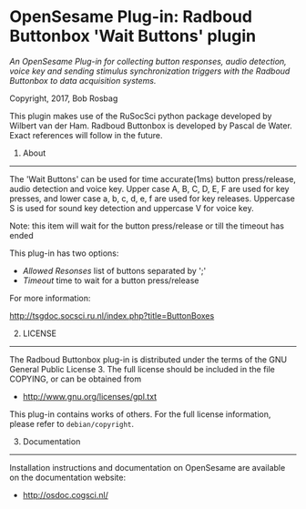 OpenSesame Plug-in: Radboud Buttonbox 'Wait Buttons' plugin
==========

*An OpenSesame Plug-in for collecting button responses, audio detection, voice key and sending stimulus synchronization triggers with the Radboud Buttonbox to data acquisition systems.*  

Copyright, 2017, Bob Rosbag  

This plugin makes use of the RuSocSci python package developed by Wilbert van der Ham. Radboud Buttonbox is developed by Pascal de Water. Exact references will follow in the future. 

1. About
--------

The 'Wait Buttons' can be used for time accurate(1ms) button press/release, audio detection and voice key.
Upper case A, B, C, D, E, F are used for key presses, and lower case a, b, c, d, e, f are used for key releases. Uppercase S is used for sound key detection and uppercase V for voice key.  

Note: this item will wait for the button press/release or till the timeout has ended

This plug-in has two options:
- *Allowed Resonses* list of buttons separated by ';'
- *Timeout* time to wait for a button press/release


For more information:

<http://tsgdoc.socsci.ru.nl/index.php?title=ButtonBoxes>



2. LICENSE
----------

The Radboud Buttonbox plug-in is distributed under the terms of the GNU General Public License 3.
The full license should be included in the file COPYING, or can be obtained from

- <http://www.gnu.org/licenses/gpl.txt>

This plug-in contains works of others. For the full license information, please
refer to `debian/copyright`.


3. Documentation
----------------

Installation instructions and documentation on OpenSesame are available on the documentation website:

- <http://osdoc.cogsci.nl/>
